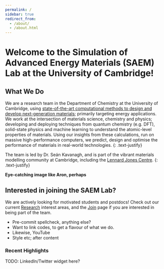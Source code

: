 ```yaml
---
permalink: /
sidebar: true
redirect_from: 
  - /about/
  - /about.html
---
```


# Welcome to the **Simulation of Advanced Energy Materials** (SAEM) Lab at the University of Cambridge!

## What We Do
We are a research team in the Department of Chemistry at the University of Cambridge, using <u>state-of-the-art computational methods to design and develop next-generation materials</u>; primarily targeting energy applications. 
We work at the intersection of materials science, chemistry and physics; developing and deploying techniques from quantum chemistry (e.g. DFT), solid-state physics and machine learning to understand the atomic-level properties of materials.
Using our insights from these calculations, run on massive high-performance computers, we predict, design and optimise the performance of materials in real-world technologies.
{: .text-justify}

The team is led by Dr. Seán Kavanagh, and is part of the vibrant materials modelling community at Cambridge, including the [Lennard Jones Centre](https://ljc.group.cam.ac.uk/).
{: .text-justify}

**Eye-catching image like Aron, perhaps**

## Interested in joining the SAEM Lab?
We are actively looking for motivated students and postdocs! 
Check out our current [Research](#research) interest areas, and the [Join](#join) page if you are interested in being part of the team.

- Pre-commit spellcheck, anything else?
- Want to link codes, to get a flavour of what we do. 
- Likewise, YouTube
- Style etc; after content



### Recent Highlights
[//]: # (put Cambridge announcement post here when ready)

TODO: LinkedIn/Twitter widget here?